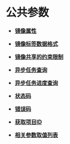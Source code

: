 # 公共参数<a name="ims_03_0900"></a>

-   **[镜像属性](镜像属性.md)**  

-   **[镜像标签数据格式](镜像标签数据格式.md)**  

-   **[镜像共享的约束限制](镜像共享的约束限制.md)**  

-   **[异步任务查询](异步任务查询.md)**  

-   **[异步任务进度查询](异步任务进度查询.md)**  

-   **[状态码](状态码.md)**  

-   **[错误码](错误码.md)**  

-   **[获取项目ID](获取项目ID.md)**  

-   **[相关参数取值列表](相关参数取值列表.md)**  


